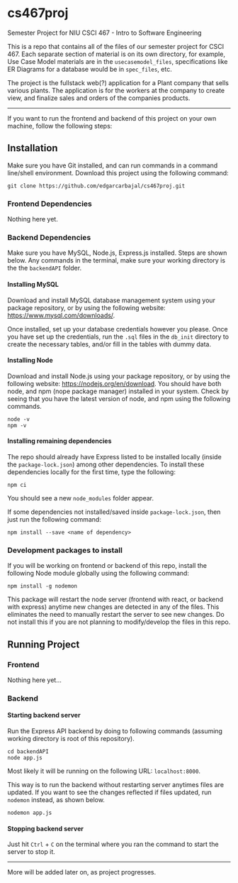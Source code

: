 # cs467proj
Semester Project for NIU CSCI 467 - Intro to Software Engineering

This is a repo that contains all of the files of our semester project for CSCI 467.
Each separate section of material is on its own directory, for example, Use Case Model materials are in the `usecasemodel_files`, specifications like ER Diagrams for a database would be in `spec_files`, etc.

The project is the fullstack web(?) application for a Plant company that sells various plants. The application is for the workers at the company to create view, and finalize sales and orders of the companies products.


---
If you want to run the frontend and backend of this project on your own machine, follow the following steps:

## Installation

Make sure you have Git installed, and can run commands in a command line/shell environment. Download this project using the following command:
```
git clone https://github.com/edgarcarbajal/cs467proj.git
```

### Frontend Dependencies  
Nothing here yet.

### Backend Dependencies  
Make sure you have MySQL, Node.js, Express.js installed. Steps are shown below. Any commands in the terminal, make sure your working
directory is the the `backendAPI` folder.

#### Installing MySQL
Download and install MySQL database management system using your package repository, or by using the following website: https://www.mysql.com/downloads/.

Once installed, set up your database credentials however you please. Once you have set up the credentials, run the `.sql` files in the `db_init` directory to create the necessary tables, and/or fill in the tables with dummy data.

#### Installing Node
Download and install Node.js using your package repository, or by using the following website: https://nodejs.org/en/download.
You should have both node, and npm (nope package manager) installed in your system. Check by seeing that you have the latest version of node, and npm using the following commands.
```
node -v
npm -v
```

#### Installing remaining dependencies
The repo should already have Express listed to be installed locally (inside the `package-lock.json`) among other dependencies. To install these dependencies locally for the first time, type the following:
```
npm ci
```
You should see a new `node_modules` folder appear.

If some dependencies not installed/saved inside `package-lock.json`, then just run the following command:
```
npm install --save <name of dependency>
```


### Development packages to install
If you will be working on frontend or backend of this repo, install the following Node module globally using the following command:
```
npm install -g nodemon
```

This package will restart the node server (frontend with react, or backend with express) anytime new changes are detected in any of the files. This eliminates the need to manually restart the server to see new changes. Do not install this if you are not planning to modify/develop the files in this repo.

## Running Project

### Frontend  
Nothing here yet...

### Backend 

#### Starting backend server
Run the Express API backend by doing to following commands (assuming working directory is root of this repository).
```
cd backendAPI
node app.js
```

Most likely it will be running on the following URL: `localhost:8000`.

This way is to run the backend without restarting server anytimes files are updated. If you want to see the changes reflected if files updated, run `nodemon` instead, as shown below.
```
nodemon app.js
```

#### Stopping backend server
Just hit `Ctrl` + `C` on the terminal where you ran the command to start the server to stop it.


---
More will be added later on, as project progresses.
